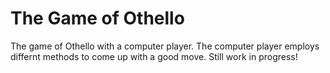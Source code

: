 # The Game of Othello
The game of Othello with a computer player.
The computer player employs differnt methods to come up with a good move. Still work in progress!
